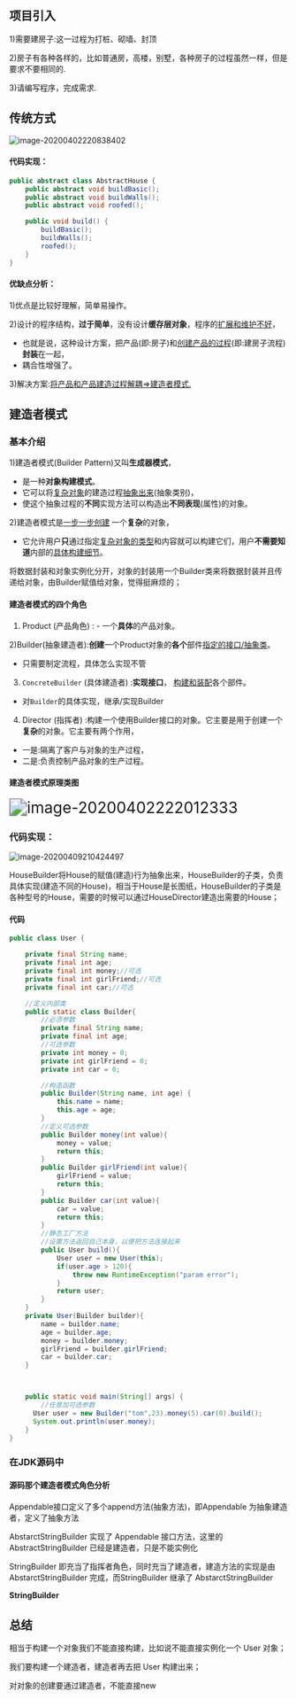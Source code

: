 





## 项目引入

1)需要建房子:这一过程为打桩、砌墙、封顶

2)房子有各种各样的，比如普通房，高楼，别墅，各种房子的过程虽然一样，但是要求不要相同的.

3)请编写程序，完成需求.

## 传统方式

![image-20200402220838402](E:\Desktop\note\Java设计模式\2.正文\5.建造者模式.assets\image-20200402220838402.png)

#### 代码实现：

```java
public abstract class AbstractHouse {
    public abstract void buildBasic();
    public abstract void buildWalls();
    public abstract void roofed();

    public void build() {
        buildBasic();
        buildWalls();
        roofed();
    }
}
```

#### 优缺点分析：

1)优点是比较好理解，简单易操作。

2)设计的程序结构，**过于简单**，没有设计**缓存层对象**，程序的<u>扩展和维护不好</u>，

* 也就是说，这种设计方案，把产品(即:房子)和<u>创建产品的过程</u>(即:建房子流程)**封装**在一起，
* 耦合性增强了。

3)解决方案:<u>将产品和产品建造过程解耦=>建造者模式.</u>

## 建造者模式

### 基本介绍

1)建造者模式(Builder Pattern)又叫**生成器模式**，

* 是一种**对象构建模式**。
* 它可以将<u>复杂对象</u>的建造过程<u>抽象出来</u>(抽象类别)，
* 使这个抽象过程的**不同**实现方法可以构造出**不同表现**(属性)的对象。

2)建造者模式是<u>一步一步创建</u> 一个**复杂**的对象，

* 它允许用户**只**通过指定<u>复杂对象的类型</u>和内容就可以构建它们，用户**不需要知道**内部的<u>具体构建细节</u>。

将数据封装和对象实例化分开，对象的封装用一个Builder类来将数据封装并且传递给对象，由Builder赋值给对象，觉得挺麻烦的；

#### 建造者模式的四个角色

1) Product (产品角色) : - 一个**具体**的产品对象。

2)Builder(抽象建造者):**创建**一个Product对象的**各个**部件<u>指定的接口/抽象类</u>。

* 只需要制定流程，具体怎么实现不管

3) `ConcreteBuilder` (具体建造者) :**实现接口**， <u>构建和装配</u>各个部件。

* 对`Builder`的具体实现，继承/实现Builder

4) Director (指挥者) :构建一个使用Builder接口的对象。它主要是用于创建一个**复杂**的对象。它主要有两个作用，

* 一是:隔离了客户与对象的生产过程，
* 二是:负责控制产品对象的生产过程。

#### 建造者模式原理类图

<img src="E:\Desktop\note\Java设计模式\2.正文\5.建造者模式.assets\image-20200402222012333.png" alt="image-20200402222012333" style="zoom:200%;" />

### 代码实现：

![image-20200409210424497](E:\Desktop\note\Java设计模式\2.正文\5.建造者模式.assets\image-20200409210424497.png)

HouseBuilder将House的赋值(建造)行为抽象出来，HouseBuilder的子类，负责具体实现(建造不同的House)，相当于House是长图纸，HouseBuilder的子类是各种型号的House，需要的时候可以通过HouseDirector建造出需要的House；

#### 代码

```java
public class User {

    private final String name;
    private final int age;
    private final int money;//可选
    private final int girlFriend;//可选
    private final int car;//可选

    //定义内部类
    public static class Builder{
        //必须参数
        private final String name;
        private final int age;
        //可选参数
        private int money = 0;
        private int girlFriend = 0;
        private int car = 0;

        //构造函数
        public Builder(String name, int age) {
            this.name = name;
            this.age = age;
        }
        //定义可选参数
        public Builder money(int value){
            money = value;
            return this;
        }
        public Builder girlFriend(int value){
            girlFriend = value;
            return this;
        }
        public Builder car(int value){
            car = value;
            return this;
        }
        //静态工厂方法
        //设置方法返回自己本身，以便把方法连接起来
        public User build(){
            User user = new User(this);
            if(user.age > 120){
                throw new RuntimeException("param error");
            }
            return user;
        }
    }
    private User(Builder builder){
        name = builder.name;
        age = builder.age;
        money = builder.money;
        girlFriend = builder.girlFriend;
        car = builder.car;
    }



    public static void main(String[] args) {
        //任意加可选参数
      User user = new Builder("tom",23).money(5).car(0).build();
      System.out.println(user.money);
    }
}
```



### 在JDK源码中

#### 源码那个建造者模式角色分析

Appendable接口定义了多个append方法(抽象方法)，即Appendable 为抽象建造者，定义了抽象方法

AbstarctStringBuilder 实现了 Appendable 接口方法，这里的 AbstractStringBuilder 已经是建造者，只是不能实例化

StringBuilder 即充当了指挥者角色，同时充当了建造者，建造方法的实现是由 AbstarctStringBuilder 完成，而StringBuilder 继承了 AbstarctStringBuilder 

**StringBuilder**

## 总结

相当于构建一个对象我们不能直接构建，比如说不能直接实例化一个 User 对象；

我们要构建一个建造者，建造者再去把 User 构建出来；

对对象的创建要通过建造者，不能直接new